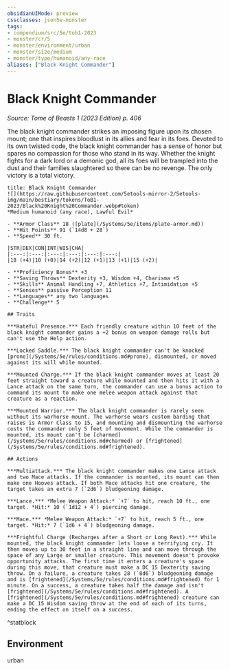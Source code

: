 ```yaml
---
obsidianUIMode: preview
cssclasses: json5e-monster
tags:
- compendium/src/5e/tob1-2023
- monster/cr/5
- monster/environment/urban
- monster/size/medium
- monster/type/humanoid/any-race
aliases: ["Black Knight Commander"]
---
```

# Black Knight Commander
*Source: Tome of Beasts 1 (2023 Edition) p. 406*  

The black knight commander strikes an imposing figure upon its chosen mount; one that inspires bloodlust in its allies and fear in its foes. Devoted to its own twisted code, the black knight commander has a sense of honor but spares no compassion for those who stand in its way. Whether the knight fights for a dark lord or a demonic god, all its foes will be trampled into the dust and their families slaughtered so there can be no revenge. The only victory is a total victory.

```ad-statblock
title: Black Knight Commander
![](https://raw.githubusercontent.com/5etools-mirror-2/5etools-img/main/bestiary/tokens/ToB1-2023/Black%20Knight%20Commander.webp#token)
*Medium humanoid (any race), Lawful Evil*

- **Armor Class** 18 ([plate](/Systems/5e/items/plate-armor.md))
- **Hit Points** 91 (`14d8 + 28`)
- **Speed** 30 ft.

|STR|DEX|CON|INT|WIS|CHA|
|:---:|:---:|:---:|:---:|:---:|:---:|
|18 (+4)|10 (+0)|14 (+2)|12 (+1)|13 (+1)|15 (+2)|

- **Proficiency Bonus** +3
- **Saving Throws** Dexterity +3, Wisdom +4, Charisma +5
- **Skills** Animal Handling +7, Athletics +7, Intimidation +5
- **Senses** passive Perception 11
- **Languages** any two languages
- **Challenge** 5

## Traits

***Hateful Presence.*** Each friendly creature within 10 feet of the black knight commander gains a +2 bonus on weapon damage rolls but can't use the Help action.

***Locked Saddle.*** The black knight commander can't be knocked [prone](/Systems/5e/rules/conditions.md#prone), dismounted, or moved against its will while mounted.

***Mounted Charge.*** If the black knight commander moves at least 20 feet straight toward a creature while mounted and then hits it with a Lance attack on the same turn, the commander can use a bonus action to command its mount to make one melee weapon attack against that creature as a reaction.

***Mounted Warrior.*** The black knight commander is rarely seen without its warhorse mount. The warhorse wears custom barding that raises is Armor Class to 15, and mounting and dismounting the warhorse costs the commander only 5 feet of movement. While the commander is mounted, its mount can't be [charmed](/Systems/5e/rules/conditions.md#charmed) or [frightened](/Systems/5e/rules/conditions.md#frightened).

## Actions

***Multiattack.*** The black knight commander makes one Lance attack and two Mace attacks. If the commander is mounted, its mount can then make one Hooves attack. If both Mace attacks hit one creature, the target takes an extra 7 (`2d6`) bludgeoning damage.

***Lance.*** *Melee Weapon Attack:* `+7` to hit, reach 10 ft., one target. *Hit:* 10 (`1d12 + 4`) piercing damage.

***Mace.*** *Melee Weapon Attack:* `+7` to hit, reach 5 ft., one target. *Hit:* 7 (`1d6 + 4`) bludgeoning damage.

***Frightful Charge (Recharges after a Short or Long Rest).*** While mounted, the black knight commander lets loose a terrifying cry. It then moves up to 30 feet in a straight line and can move through the space of any Large or smaller creature. This movement doesn't provoke opportunity attacks. The first time it enters a creature's space during this move, that creature must make a DC 15 Dexterity saving throw. On a failure, a creature takes 28 (`8d6`) bludgeoning damage and is [frightened](/Systems/5e/rules/conditions.md#frightened) for 1 minute. On a success, a creature takes half the damage and isn't [frightened](/Systems/5e/rules/conditions.md#frightened). A [frightened](/Systems/5e/rules/conditions.md#frightened) creature can make a DC 15 Wisdom saving throw at the end of each of its turns, ending the effect on itself on a success.
```
^statblock

## Environment

urban